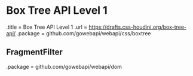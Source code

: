 # Box Tree API Level 1

.title = Box Tree API Level 1
.url = <https://drafts.css-houdini.org/box-tree-api/>
.package = github.com/gowebapi/webapi/css/boxtree

## FragmentFilter

.package = github.com/gowebapi/webapi/dom

